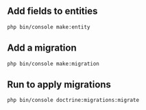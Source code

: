 ## Add fields to entities

`php bin/console make:entity`

## Add a migration

`php bin/console make:migration`

## Run to apply migrations

`php bin/console doctrine:migrations:migrate`
